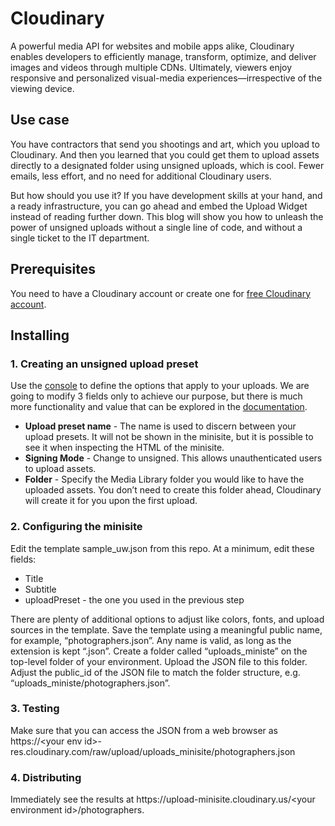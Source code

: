 # Cloudinary

A powerful media API for websites and mobile apps alike, Cloudinary enables developers to efficiently manage, transform, optimize, and deliver images and videos through multiple CDNs. Ultimately, viewers enjoy responsive and personalized visual-media experiences—irrespective of the viewing device.

## Use case

You have contractors that send you shootings and art, which you upload to Cloudinary. And then you learned that you could get them to upload assets directly to a designated folder using unsigned uploads, which is cool. Fewer emails, less effort, and no need for additional Cloudinary users.

But how should you use it? If you have development skills at your hand, and a ready infrastructure, you can go ahead and embed the Upload Widget instead of reading further down. This blog will show you how to unleash the power of unsigned uploads without a single line of code, and without a single ticket to the IT department.

## Prerequisites

You need to have a Cloudinary account or create one for [free Cloudinary account](https://cloudinary.com/users/register_free).

## Installing

### 1. Creating an unsigned upload preset

Use the [console](https://console.cloudinary.com/settings/upload) to define the options that apply to your uploads. We are going to modify 3 fields only to achieve our purpose, but there is much more functionality and value that can be explored in the [documentation](https://cloudinary.com/documentation/upload_presets#managing_upload_presets_using_the_settings_ui).
 - **Upload preset name** - The name is used to discern between your upload presets. It will not be shown in the minisite, but it is possible to see it when inspecting the HTML of the minisite.
 - **Signing Mode** - Change to unsigned. This allows unauthenticated users to upload assets.
 - **Folder** - Specify the Media Library folder you would like to have the uploaded assets. You don’t need to create this folder ahead, Cloudinary will create it for you upon the first upload.

### 2. Configuring the minisite
Edit the template sample_uw.json from this repo. At a minimum, edit these fields:
 - Title
 - Subtitle
 - uploadPreset - the one you used in the previous step

There are plenty of additional options to adjust like colors, fonts, and upload sources in the template.
Save the template using a meaningful public name, for example, “photographers.json”. Any name is valid, as long as the extension is kept “.json”.
Create a folder called “uploads_ministe” on the top-level folder of your environment. Upload the JSON file to this folder.
Adjust the public_id of the JSON file to match the folder structure, e.g. “uploads_ministe/photographers.json”.

### 3. Testing
Make sure that you can access the JSON from a web browser as 
ht<span>tps://\<your env id\>-res.cloudinary.com/raw/upload/uploads_minisite/photographers.json

### 4. Distributing
Immediately see the results at ht<span>tps://upload-minisite.cloudinary.us/\<your environment id\>/photographers.
